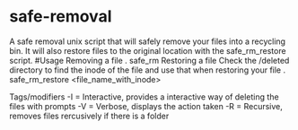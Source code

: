 # safe-removal
A safe removal unix script that will safely remove your files into a recycling bin.
It will also restore files to the original location with the safe_rm_restore script.
#Usage
Removing a file
. safe_rm <file>
Restoring a file
Check the /deleted directory to find the inode of the file and use that when restoring your file
. safe_rm_restore <file_name_with_inode>

Tags/modifiers
-I = Interactive, provides a interactive way of deleting the files with prompts
-V = Verbose, displays the action taken
-R = Recursive, removes files rercusively if there is a folder
